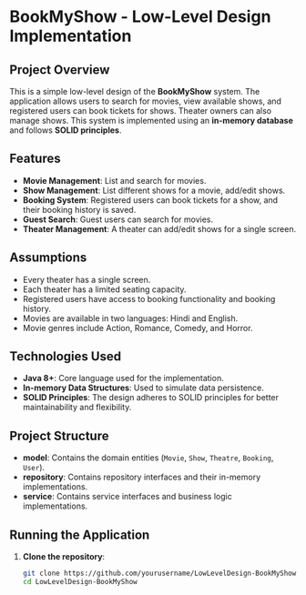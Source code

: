 # BookMyShow - Low-Level Design Implementation

## Project Overview
This is a simple low-level design of the **BookMyShow** system. The application allows users to search for movies, view available shows, and registered users can book tickets for shows. Theater owners can also manage shows. This system is implemented using an **in-memory database** and follows **SOLID principles**.

## Features
- **Movie Management**: List and search for movies.
- **Show Management**: List different shows for a movie, add/edit shows.
- **Booking System**: Registered users can book tickets for a show, and their booking history is saved.
- **Guest Search**: Guest users can search for movies.
- **Theater Management**: A theater can add/edit shows for a single screen.

## Assumptions
- Every theater has a single screen.
- Each theater has a limited seating capacity.
- Registered users have access to booking functionality and booking history.
- Movies are available in two languages: Hindi and English.
- Movie genres include Action, Romance, Comedy, and Horror.

## Technologies Used
- **Java 8+**: Core language used for the implementation.
- **In-memory Data Structures**: Used to simulate data persistence.
- **SOLID Principles**: The design adheres to SOLID principles for better maintainability and flexibility.

## Project Structure
- **model**: Contains the domain entities (`Movie`, `Show`, `Theatre`, `Booking`, `User`).
- **repository**: Contains repository interfaces and their in-memory implementations.
- **service**: Contains service interfaces and business logic implementations.

## Running the Application

1. **Clone the repository**:
   ```bash
   git clone https://github.com/yourusername/LowLevelDesign-BookMyShow.git
   cd LowLevelDesign-BookMyShow
